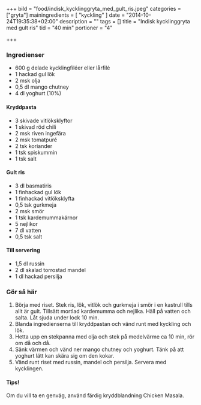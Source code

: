 +++
bild = "food/indisk_kycklinggryta_med_gult_ris.jpeg"
categories = ["gryta"]
mainingredients = [ "kyckling" ]
date = "2014-10-24T19:35:38+02:00"
description = ""
tags = []
title = "Indisk kycklinggryta med gult ris"
tid = "40 min"
portioner = "4"

+++


### Ingredienser

- 600 g delade kycklingfiléer eller lårfilé
- 1 hackad gul lök
- 2 msk olja
- 0,5 dl mango chutney
- 4 dl yoghurt (10%)

#### Kryddpasta

- 3 skivade vitlöksklyftor
- 1 skivad röd chili
- 2 msk riven ingefära
- 2 msk tomatpuré
- 2 tsk koriander
- 1 tsk spiskummin
- 1 tsk salt

#### Gult ris

- 3 dl basmatiris
- 1 finhackad gul lök
- 1 finhackad vitlöksklyfta
- 0,5 tsk gurkmeja
- 2 msk smör
- 1 tsk kardemummakärnor
- 5 nejlikor
- 7 dl vatten
- 0,5 tsk salt

#### Till servering

- 1,5 dl russin
- 2 dl skalad torrostad mandel
- 1 dl hackad persilja

### Gör så här
1. Börja med riset. Stek ris, lök, vitlök och gurkmeja i smör i en kastrull tills allt är gult. Tillsätt mortlad kardemumma och nejlika. Häll på vatten och salta. Låt sjuda under lock 10 min.
1. Blanda ingredienserna till kryddpastan och vänd runt med kyckling och lök.
1. Hetta upp en stekpanna med olja och stek på medelvärme ca 10 min, rör om då och då.
1. Sänk värmen och vänd ner mango chutney och yoghurt. Tänk på att yoghurt lätt kan skära sig om den kokar.
1. Vänd runt riset med russin, mandel och persilja. Servera med kycklingen.

#### Tips!
Om du vill ta en genväg, använd färdig kryddblandning Chicken Masala.
